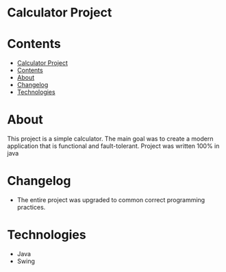 # Calculator Project

# Contents
- [Calculator Project](#calculator-project)
- [Contents](#contents)
- [About](#about)
- [Changelog](#changelog)
- [Technologies](#technologies)



# About 
This project is a simple calculator. The main goal was to create a modern application that is functional and fault-tolerant. Project was written 100% in java
# Changelog
* The entire project was upgraded to common correct programming practices.
# Technologies
* Java 
* Swing

 
